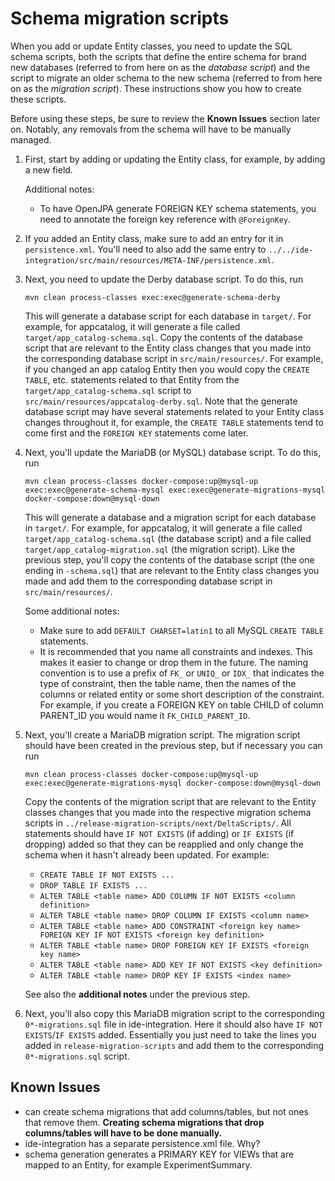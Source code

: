 # Schema migration scripts

When you add or update Entity classes, you need to update the SQL schema
scripts, both the scripts that define the entire schema for brand new databases
(referred to from here on as the _database script_) and the script to migrate an
older schema to the new schema (referred to from here on as the _migration
script_). These instructions show you how to create these scripts.

Before using these steps, be sure to review the **Known Issues** section later
on. Notably, any removals from the schema will have to be manually managed.

1. First, start by adding or updating the Entity class, for example, by adding a
   new field.

   Additional notes:

   - To have OpenJPA generate FOREIGN KEY schema statements, you need to
     annotate the foreign key reference with `@ForeignKey`.

2. If you added an Entity class, make sure to add an entry for it in
   `persistence.xml`. You'll need to also add the same entry to
   `../../ide-integration/src/main/resources/META-INF/persistence.xml`.
3. Next, you need to update the Derby database script. To do this, run
   ```
   mvn clean process-classes exec:exec@generate-schema-derby
   ```
   This will generate a database script for each database in `target/`. For
   example, for appcatalog, it will generate a file called
   `target/app_catalog-schema.sql`. Copy the contents of the database script
   that are relevant to the Entity class changes that you made into the
   corresponding database script in `src/main/resources/`. For example, if you
   changed an app catalog Entity then you would copy the `CREATE TABLE`, etc.
   statements related to that Entity from the `target/app_catalog-schema.sql`
   script to `src/main/resources/appcatalog-derby.sql`. Note that the generate
   database script may have several statements related to your Entity class
   changes throughout it, for example, the `CREATE TABLE` statements tend to
   come first and the `FOREIGN KEY` statements come later.
4. Next, you'll update the MariaDB (or MySQL) database script. To do this, run

   ```
   mvn clean process-classes docker-compose:up@mysql-up exec:exec@generate-schema-mysql exec:exec@generate-migrations-mysql docker-compose:down@mysql-down
   ```

   This will generate a database and a migration script for each database in
   `target/`. For example, for appcatalog, it will generate a file called
   `target/app_catalog-schema.sql` (the database script) and a file called
   `target/app_catalog-migration.sql` (the migration script). Like the previous
   step, you'll copy the contents of the database script (the one ending in
   `-schema.sql`) that are relevant to the Entity class changes you made and add
   them to the corresponding database script in `src/main/resources/`.

   Some additional notes:

   - Make sure to add `DEFAULT CHARSET=latin1` to all MySQL `CREATE TABLE`
     statements.
   - It is recommended that you name all constraints and indexes. This makes it
     easier to change or drop them in the future. The naming convention is to
     use a prefix of `FK_` or `UNIQ_` or `IDX_` that indicates the type of
     constraint, then the table name, then the names of the columns or related
     entity or some short description of the constraint. For example, if you
     create a FOREIGN KEY on table CHILD of column PARENT_ID you would name it
     `FK_CHILD_PARENT_ID`.

5. Next, you'll create a MariaDB migration script. The migration script should
   have been created in the previous step, but if necessary you can run

   ```
   mvn clean process-classes docker-compose:up@mysql-up exec:exec@generate-migrations-mysql docker-compose:down@mysql-down
   ```

   Copy the contents of the migration script that are relevant to the Entity
   classes changes that you made into the respective migration schema scripts in
   `../release-migration-scripts/next/DeltaScripts/`. All statements should have
   `IF NOT EXISTS` (if adding) or `IF EXISTS` (if dropping) added so that they
   can be reapplied and only change the schema when it hasn't already been
   updated. For example:

   - `CREATE TABLE IF NOT EXISTS ...`
   - `DROP TABLE IF EXISTS ...`
   - `ALTER TABLE <table name> ADD COLUMN IF NOT EXISTS <column definition>`
   - `ALTER TABLE <table name> DROP COLUMN IF EXISTS <column name>`
   - `ALTER TABLE <table name> ADD CONSTRAINT <foreign key name> FOREIGN KEY IF NOT EXISTS <foreign key definition>`
   - `ALTER TABLE <table name> DROP FOREIGN KEY IF EXISTS <foreign key name>`
   - `ALTER TABLE <table name> ADD KEY IF NOT EXISTS <key definition>`
   - `ALTER TABLE <table name> DROP KEY IF EXISTS <index name>`

   See also the **additional notes** under the previous step.

6. Next, you'll also copy this MariaDB migration script to the corresponding
   `0*-migrations.sql` file in ide-integration. Here it should also have
   `IF NOT EXISTS`/`IF EXISTS` added. Essentially you just need to take the
   lines you added in `release-migration-scripts` and add them to the
   corresponding `0*-migrations.sql` script.

## Known Issues

- can create schema migrations that add columns/tables, but not ones that remove
  them. **Creating schema migrations that drop columns/tables will have to be
  done manually.**
- ide-integration has a separate persistence.xml file. Why?
- schema generation generates a PRIMARY KEY for VIEWs that are mapped to an
  Entity, for example ExperimentSummary.
